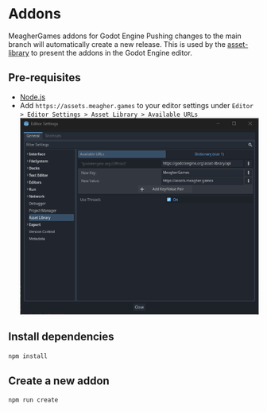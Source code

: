 # Addons
MeagherGames addons for Godot Engine
Pushing changes to the main branch will automatically create a new release.
This is used by the [asset-library](https://github.com/MeagherDev/asset-library) to present the addons in the Godot Engine editor.

## Pre-requisites
- [Node.js](https://nodejs.org/en/download/)
- Add `https://assets.meagher.games` to your editor settings under `Editor > Editor Settings > Asset Library > Available URLs`  
  ![editor settings](./docs/editorSettings.png)

## Install dependencies
```bash
npm install
```

## Create a new addon
```bash
npm run create
```

